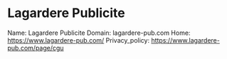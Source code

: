 
# Lagardere Publicite

Name: Lagardere Publicite
Domain: lagardere-pub.com
Home: https://www.lagardere-pub.com/
Privacy_policy: https://www.lagardere-pub.com/page/cgu
